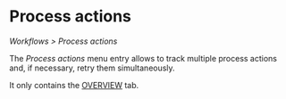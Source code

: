 # Process actions

*Workflows > Process actions*

[comment]: <> (vor nächster Version prüfen; Pfad ändert sich, wird in Processes tab verschoben > still available 21.02.2024)

The *Process actions* menu entry allows to track multiple process actions and, if necessary, retry them simultaneously.   

It only contains the [OVERVIEW](./04a_ProcessActions.md) tab.
